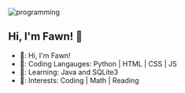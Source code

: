 ![programming](https://user-images.githubusercontent.com/117617224/205458132-5f17b709-9be5-4433-be2d-1753877b7941.jpg)

Hi, I'm Fawn! 👋
-

- 💠: Hi, I'm Fawn!
- 💠: Coding Langauges: Python | HTML | CSS | JS
- 💠: Learning: Java and SQLite3
- 💠: Interests: Coding | Math | Reading



<!---
Fawn-27/Fawn-27 is a ✨ special ✨ repository because its `README.md` (this file) appears on your GitHub profile.
You can click the Preview link to take a look at your changes.
--->
